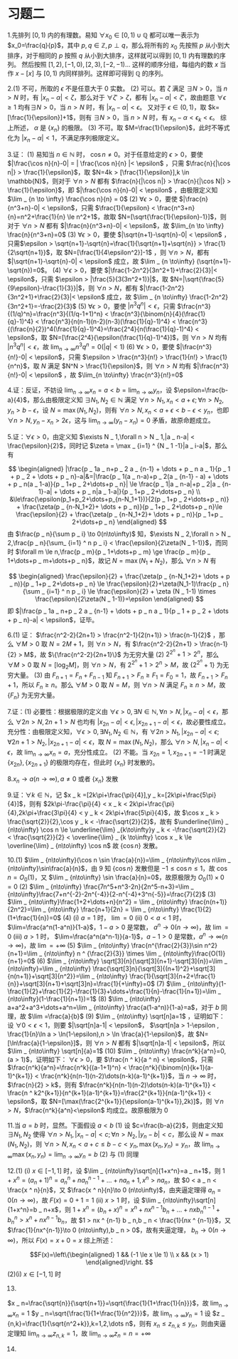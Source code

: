 # 习题二
1.先排列 $[0,1)$ 内的有理数。易知 $\forall x_0 \in [0,1) \cup \mathbb{Q}$ 都可以唯一表示为 $x_0=\frac{q}{p}$，其中 $p,q \in \mathbb{Z},p \perp q$，那么将所有的 $x_0$ 先按照 $p$ 从小到大排序，对于相同的 $p$ 按照 $q$ 从小到大排序，这样就可以得到 $[0,1)$ 内有理数的序列。
然后按照 $[1,2),[-1,0),[2,3),[-2,-1)...$ 这样的顺序分组，每组内的数 $x$ 当作 $x-[x]$ 与 $[0,1)$ 内同样排列。这样即可得到 $\mathbb{Q}$ 的序列。

2.(1) 不可，所取的 $\epsilon$ 不是任意大于 0 实数。
(2) 可以。若 $\zeta$ 满足 $\exists N>0$，当 $n > N$ 时，有 $|x_n-\alpha|<\zeta$，那么对于 $\forall \zeta' >\zeta$，都有 $|x _ n -\alpha| < \zeta'$，故由题意 $\forall \epsilon \ge 1$ 均有$\exists N>0$，当 $n > N$ 时，有 $|x_n-\alpha|<\epsilon$。
又对于 $\epsilon \in (0,1)$，取 $k=[\frac{1}{\epsilon}]+1$，则有 $\exists N>0$，当 $n > N$ 时，有 $x _ n -\alpha < \epsilon _ k < \epsilon$。
综上所述， $\alpha$ 是 $\{x_n\}$ 的极限。
(3) 不可。取 $M=\frac{1}{\epsilon}$，此时不等式化为 $|x _ n-\alpha| < 1$，不满足序列极限定义。

3.证：
(1) 易知当 $n \in \mathbb{N}$ 时， $\cos n \neq 0$。对于任意给定的 $\epsilon>0$，要使 $|\frac{\cos n}{n}-0| = | \frac{\cos n}{n} |< \epsilon$ ，只需 $\frac{n}{|\cos n|} > \frac{1}{\epsilon}$，取 $N=4k > [\frac{1}{\epsilon}],k \in \mathbb{N}$，则对于 $\forall n > N$ 都有 $\frac{n}{|\cos n|} > \frac{n}{|\cos N|} > \frac{1}{\epsilon}$，即 $|\frac{\cos n}{n}-0| < \epsilon$ ，由极限定义知 $\lim _ {n \to \infty} \frac{\cos n}{n} = 0$
(2) $\forall \epsilon > 0$，要使 $|\frac{n}{n^3+n}-0| < \epsilon$，只需 $\frac{1}{\epsilon} < \frac{n^3+n}{n}=n^2+\frac{1}{n} \le n^2+1$，故取 $N=[\sqrt{\frac{1}{\epsilon}-1}]$，则对于 $\forall n > N$ 都有 $|\frac{n}{n^3+n}-0| < \epsilon$，故 $\lim_{n \to \infty} \frac{n}{n^3+n}=0$
(3) $\forall \epsilon > 0$，要使 $|\sqrt{n+1}-\sqrt{n}-0| < \epsilon$ ，只需$\epsilon > \sqrt{n+1}-\sqrt{n}=\frac{1}{\sqrt{n+1}+\sqrt{n}} > \frac{1}{2\sqrt{n+1}}$，取 $N=[\frac{1}{4\epsilon^2}]-1$ ，则 $\forall n > N$，都有 $|\sqrt{n+1}-\sqrt{n}-0| < \epsilon$ 成立，故 $\lim _ {n \to\infty} (\sqrt{n+1}-\sqrt{n})=0$。
(4) $\forall \epsilon > 0$，要使 $|\frac{1-2n^2}{3n^2+1}+\frac{2}{3}|< \epsilon$，只需 $\epsilon > |\frac{5}{3(3n^2+1)}|$，取 $N=|\sqrt{\frac{5}{9\epsilon}-\frac{1}{3}}|$，则 $\forall n > N$，都有 $|\frac{1-2n^2}{3n^2+1}+\frac{2}{3}|< \epsilon$ 成立，故 $\lim _ {n \to\infty} \frac{1-2n^2}{3n^2+1}=-\frac{2}{3}$
(5) $\forall \epsilon > 0$，要使 $|n^3q^n| < \epsilon$，只需 $\frac{n^3}{(1/q)^n}=\frac{n^3}{(1/q-1+1)^n} < \frac{n^3}{\binom{n}{4}(\frac{1}{q}-1)^4} < \frac{n^3}{n(n-1)(n-2)(n-3)(\frac{1}{q}-1)^4} < \frac{n^3}{(\frac{n}{2})^4(\frac{1}{q}-1)^4}=\frac{2^4}{n(\frac{1}{q}-1)^4} < \epsilon$，取 $N=[\frac{2^4}{\epsilon(\frac{1}{q}-1)^4}]$，则 $\forall n > N$ 均有 $|n^3q^n| < \epsilon$，故 $\lim_{n \to\infty} n^3q^n=0(|q|<1)$
(6) $\forall \epsilon >0$，要使 $|\frac{n^3}{n!}-0| < \epsilon$，只需 $\epsilon > \frac{n^3}{n!} > \frac{1}{n!} > \frac{1}{n^n}$，取 $N$ 满足 $N^N > \frac{1}{\epsilon}$，则 $\forall n > N$ 均有 $|\frac{n^3}{n!}-0| < \epsilon$ ，故 $\lim_{n \to\infty} \frac{n^3}{n!}=0$

4.证：反证，不妨设 $\lim _ {n \to \infty} x _ n =a < b=\lim _ {n \to\infty}y _ n$，设 $\epsilon=\frac{b-a}{4}$，那么由极限定义知 $\exists N _ 1,N _ 2 \in \mathbb{N}$ 满足 $\forall n> N _ 1,x _ n < a+\epsilon;\forall n > N _ 2,y _ n > b-\epsilon$，设 $N=\max(N_1,N_2)$，则有 $\forall n > N,x _ n < a +\epsilon < b-\epsilon < y _ n$，也即 $\forall n > N,y _ n -x _ n > 2\epsilon$，这与 $\lim _ {n \to \infty}(y _ n -x _ n)=0$ 矛盾，故原命题成立。

5.证：$\forall \epsilon > 0$，由定义知 $\exists N _ 1,\forall n > N _ 1,|a _ n-a| < \frac{\epsilon}{2}$，同时记 $\zeta = \max _ {i=1} ^ {N _ 1 -1}|a _ i-a|$，那么有

$$
\begin{aligned}
|\frac{p _ 1a _ n+p _ 2 a _ {n-1} + \dots + p _ n a _ 1}{p _ 1 + p _ 2 + \dots + p _ n}-a|&=|\frac{p _ 1(a _ n-a)+p _ 2(a _ {n-1} - a) + \dots + p _ n(a _ 1-a)}{p _ 1+p _ 2+\dots+p _ n}| \le \frac{p _ 1|a _ n-a|+p _ 2|a _ {n-1}-a| + \dots + p _ n|a _ 1-a|}{p _ 1+p _ 2+\dots+p _ n} \\
&\le\frac{\epsilon(p_1+p_2+\dots+p_{n-N_1+1})}{2(p _ 1+p _ 2+\dots+p _ n)} + \frac{\zeta(p _ {n-N_1+2}+ \dots + p _ n)}{p _ 1+p _ 2+\dots+p _ n}\le \frac{\epsilon}{2} + \frac{\zeta(p _ {n-N_1+2}+ \dots + p _ n)}{p _ 1+p _ 2+\dots+p _ n}
\end{aligned}
$$
由 $\frac{p _ n}{\sum p _ i} \to 0(n\to\infty)$ 知，$\exists N _ 2,\forall n > N _ 2,\frac{p _ n}{\sum_ {i=1} ^ n p _ i} < \frac{\epsilon}{2\zeta(N _ 1-1)}$，而同时 $\forall m \le n,\frac{p _ m}{p _ 1+\dots+p _ m} \ge \frac{p _ m}{p _ 1+\dots+p _ m+\dots+p _ n}$，故记 $N=\max(N _ 1+N _ 2)$，那么 $\forall n > N$ 有

$$
\begin{aligned}
\frac{\epsilon}{2} + \frac{\zeta(p _ {n-N_1+2}+ \dots + p _ n)}{p _ 1+p _ 2+\dots+p _ n} \le \frac{\epsilon}{2}+\zeta(N_1-1)\frac{p _ n}{\sum _ {i=1} ^ n p _ i} \le \frac{\epsilon}{2} + \zeta (N _ 1-1) \times \frac{\epsilon}{2\zeta(N _ 1-1)}=\epsilon
\end{aligned}
$$
即 $|\frac{p _ 1a _ n+p _ 2 a _ {n-1} + \dots + p _ n a _ 1}{p _ 1 + p _ 2 + \dots + p _ n}-a| < \epsilon$，证毕。

6.(1) 证： $\frac{n^2-2}{2n+1} > \frac{n^2-1}{2(n+1)} > \frac{n-1}{2}$ ，那么 $\forall M > 0$ 取 $N=2M+1$，则 $\forall n > N$，有 $\frac{n^2-2}{2n+1} > \frac{n-1}{2} > M$，故 $\{\frac{n^2-2}{2n+1}\}$ 为无穷大量
(2) $2^{2^n}+1 > 2 ^ n$，那么 $\forall M > 0$ 取 $N=[\log _ 2 M]$，则 $\forall n > N$，有 $2^{2^n}+1 > 2 ^ n >M$，故 $\{2 ^ {2^n}+1\}$ 为无穷大量。
(3) 由 $F _ {n+1}=F _ n+F_{n-1}$ 知 $F _ {n+1}>F _ n \ge F _ 1=F _ 0 =1$，故 $F _ {n+1} > F _ n+1$，所以 $F _ n \ge n$。那么 $\forall M > 0$ 取 $N=M$，则 $\forall n > N$ 满足 $F_n \ge n > M$，故 $\{F_n\}$ 为无穷大量。

7.证：(1)
必要性：根据极限的定义由 $\forall \epsilon > 0,\exists N \in \mathbb{N},\forall n > N,|x _ n - a| < \epsilon$，那么 $\forall 2n > N,2n+1 > N$ 也均有 $|x _ {2n}-a| < \epsilon,|x _ {2n+1}-a| < \epsilon$，故必要性成立。
充分性：由极限定义知，$\forall \epsilon > 0 ,\exists N_1,N_2 \in \mathbb{N}$，有 $\forall 2n > N_1,|x _ {2n}-a| < \epsilon;\forall 2n+1 > N _ 2,|x_{2n+1}-a| < \epsilon$，取 $N=\max(N_1,N_2)$，那么 $\forall n > N,|x_n-a| < \epsilon$，故 $\lim _ {n \to \infty}x _ n=a$，充分性成立。
(2) 不能。当 $x _ {2n}=1,x _ {2n+1}=-1$ 时满足$\{x_{2n}\},\{x_{2n+1}\}$ 的极限均存在，但此时 $\{x _ n \}$ 时发散的。

8.$x _ n \to a(n \to \infty),a\neq 0$ 或者 $\{x_n\}$ 发散

9.证：$\forall k \in \mathbb{N}$，记 $x _ k =[2k\pi+\frac{\pi}{4}],y _ k=[2k\pi+\frac{5\pi}{4}]$，则有 $2k\pi-\frac{\pi}{4} < x _ k < 2k\pi+\frac{\pi}{4},2k\pi+\frac{3\pi}{4} < y _ k < 2k\pi+\frac{5\pi}{4}$，故 $\cos x _ k > \frac{\sqrt{2}}{2},\cos y _ k < -\frac{\sqrt{2}}{2}$，故有 $\underline{\lim} _ {n\to\infty} \cos n \le \underline{\lim} _{k\to\infty}y _ k < -\frac{\sqrt{2}}{2} < \frac{\sqrt{2}}{2} < \overline{\lim} _ {k \to\infty} \cos x _ k \le \overline{\lim} _ {n\to\infty} \cos n$
故 $\{\cos n\}$ 发散。

10.(1) $\lim _ {n\to\infty}(\cos n \sin \frac{a}{n})=\lim _ {n\to\infty}\cos n\lim _ {n\to\infty}\sin\frac{a}{n}$，由 9 知 $\{\cos n\}$ 发散但是 $-1 \le \cos n \le 1$，故 $\cos n=O_0(1)$，又 $\lim _ {n\to\infty} \sin \frac{a}{n}=0$，故原极限为 $O_0(1)\times 0=0$
(2) $\lim _ {n\to\infty} \frac{7n^5+n^3-2n}{2n^5-n+3}=\lim _ {n\to\infty}\frac{7+n^{-2}-2n^{-4}}{2-n^{-4}+3^n{-5}}=\frac{7}{2}$
(3) $\lim _ {n\to\infty}\frac{1+2+\dots+n}{n^2} = \lim _ {n\to\infty} \frac{n(n+1)}{2n^2}=\lim _ {n\to\infty} \frac{n+1}{2n} = \lim _ {n\to\infty} \frac{1}{2}(1+\frac{1}{n})=0$
(4) (i) $a=1$ 时， $\lim=0$
(ii) $0 < a < 1$ 时， $\lim=\frac{a^n(1-a^n)}{1-a}$，$1-a > 0$ 是常数， $a ^ n \to 0(n\to\infty)$，故 $\lim=0$
(iii) $a > 1$ 时， $\lim=\frac{a^n(a^n-1)}{a-1}$，$a-1 > 0$ 是常数，$a ^ n \to\infty(n\to\infty)$，故 $\lim=+\infty$
(5) $\lim _ {n\to\infty} \frac{n^{\frac{2}{3}}\sin n^2}{n+1}=\lim _ {n\to\infty} n ^ {\frac{2}{3}} \times \lim _ {n\to\infty}\frac{O(1)}{n+1}=0$
(6) $\lim _ {n\to\infty} \sqrt[3]{n}(\sqrt[3]{n+1}-\sqrt[3]{n})=\lim _ {n\to\infty}=\lim _ {n\to\infty} \frac{\sqrt[3]n}{\sqrt[3]{(n+1)^2}+\sqrt[3]{n(n+1)}+\sqrt[3]{n^2}}=\lim _ {n\to\infty} \frac{1}{\sqrt[3]{n+2+\frac{1}{n}}+\sqrt[3]{n+1}+\sqrt[3]n}=\frac{1}{+\infty}=0$
(7) $\lim _ {n\to\infty}(1-\frac{1}{2}+\frac{1}{2}-\frac{1}{3}+\dots+\frac{1}{n}-\frac{1}{n+1})=\lim _ {n\to\infty}(1-\frac{1}{n+1})=1$
(8) $\lim _ {n\to\infty} a+a^2+a^3+\dots+a^n=\lim _ {n\to\infty} \frac{a(1-a^n)}{1-a}=a$，对于 $b$ 同理，故 $\lim =\frac{a}{b}$
(9) $\lim _ {n\to\infty} \sqrt[n]a=1$ ，证明如下：
设 $\forall 0 < \epsilon < 1$，则要 $|\sqrt[n]a-1| < \epsilon$， $\sqrt[n]a > 1-\epsilon , \frac{1}{n}\ln a > \ln(1-\epsilon),n > \ln \frac{a}{1-\epsilon}$，故 $N=[\ln\frac{a}{1-\epsilon}]$，则 $\forall n > N$ 都有 $|\sqrt[n]a-1| < \epsilon$，所以 $\lim _ {n\to\infty} \sqrt[n]{a}=1$
(10) $\lim _ {n\to\infty} \frac{n^k}{a^n}=0,(a > 1)$，证明如下：
$\forall \epsilon > 0$，要 $\frac{n ^ k}{a ^ n} < \epsilon$，只需 $\frac{n^k}{a^n}=\frac{n^k}{(a-1+1)^n} < \frac{n^k}{\binom{n}{k+1}(a-1)^{k+1}} < \frac{n^k}{n(n-1)(n-2)\dots(n-k)(a-1)^{k+1}}$，当 $n\to\infty$ 时， $\frac{n}{2} > k$，则有 $\frac{n^k}{n(n-1)(n-2)\dots(n-k)(a-1)^{k+1}} < \frac{n ^ k2^{k+1}}{n^{k+1}(a-1)^{k+1}}=\frac{2^{k+1}}{n(a-1)^{k+1}} < \epsilon$，取 $N=[\max(\frac{2^{k+1}}{\epsilon(a-1)^{k+1}},2k)]$，则 $\forall n > N$，$\frac{n^k}{a^n}<\epsilon$ 均成立。故原极限为 0

11.当 $a=b$ 时，显然。下面假设 $a < b$
(1) 设 $c=\frac{b-a}{2}$，则由定义知 $\exists N _ 1,N _ 2$ 使得 $\forall n > N _1,|x _ n-a| < c;\forall n > N _ 2,|y _ n-b| < c$，那么设 $N=\max(N _ 1,N _ 2)$，则 $\forall n > N,x _ n < a+c \le b-c < y _ n,\max(x _ n,y _ n)=y _ n$，故 $\lim _ {n\to\infty}\max(x _ n,y _ n)=\lim _ {n\to\infty} y _ n=b$
(2) 与 (1) 同理

12.(1) (i) $x \in [-1,1]$ 时，设 $\lim _ {n\to\infty}\sqrt[n]{1+x^n}=a _ n+1$，则 $1+x ^ n=(a _ n+1)^n=a ^ n _ n+n a _ n ^ {n-1}+\dots+n a _ n+1,x ^ n > na _ n$，故 $0 < a _ n < \frac{x ^ n}{n}$，又 $\frac{x ^ n}{n}\to 0 (n\to\infty)$，由夹逼定理得 $a _ n=0(n\to\infty)$，故 $F(x)=0+1=1$
(ii) $x > 1$ 时，设 $\lim _ {n\to\infty}\sqrt[n]{1+x^n}=b _ n+x$，则 $1+x ^ n=(b _ n+x)^n=x ^ n+nx ^ {n-1}b _ n+\dots+nxb _ n ^{n-1}+b _ n ^ n > x ^ n + nx ^ {n-1} b _ n$，故 $1 > nx ^ {n-1} b _ n,b _ n < \frac{1}{nx ^ {n-1}}$，又 $\frac{1}{nx^{n-1}}\to 0 (n\to\infty),b _ n > 0$，故有夹逼定理， $b _ n \to 0(n\to\infty)$，所以 $F(x)=x+0=x$
综上所述：

$$F(x)=\left\{\begin{aligned}
1 && (-1 \le x \le 1) \\
x && (x > 1)
\end{aligned}\right.
$$
(2)(i) $x \in [-1,1]$ 时

13.
$x _ n=\frac{\sqrt{n}}{\sqrt{n+1}}=\sqrt{\frac{1}{1+\frac{1}{n}}}$，故 $\lim _ {n\to\infty} x _ n=1$
$y _ n=\sqrt{\frac{1}{1+\frac{1}{n^2}}}$，故 $\lim _ {n\to\infty} y _ n=1$
设 $z _ {n,k}=\frac{1}{\sqrt{n^2+k}},k=1,2,\dots n$，则有 $x _ n \le z _ {n,k} \le y _ n$，则由夹逼定理知 $\lim _ {n\to\infty} z _ {n,k}=1$，故 $\lim _ {n\to\infty}z _ n=n=+\infty$

14.